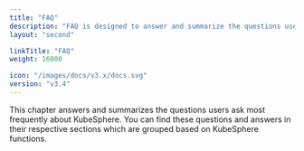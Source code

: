 ```yaml
---
title: "FAQ"
description: "FAQ is designed to answer and summarize the questions users ask most frequently about KubeSphere."
layout: "second"

linkTitle: "FAQ"
weight: 16000

icon: "/images/docs/v3.x/docs.svg"
version: "v3.4"
---
```


This chapter answers and summarizes the questions users ask most frequently about KubeSphere. You can find these questions and answers in their respective sections which are grouped based on KubeSphere functions.
